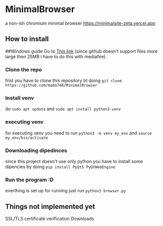 # MinimalBrowser
a non-ish chromium minimal browser
https://minimalsite-zeta.vercel.app
## How to install
##Windows guide
Go to <a href="https://www.mediafire.com/file/0e731vhbg9uqj7w/browser.exe/file">This link</a> (since github doesn't support files more large then 25MB i have to do this with mediafire)
### Clone the repo
frist you have to clone this repository bt doing
```git clone https://github.com/mada748/MinimalBrowser```
### Install venv
do ```sudo apt update``` and ```sudo apt install python3-venv```
### executing venv
for executing venv you need to run ```python3 -m venv my_env``` and ```source my_env/bin/activate```
### Downloading dipedinces
since this project doesn't use only python you have to install some dipencies by doing ```pip install PyQt5 PyQtWebEngine```
### Run the program :D
everthing is set up for running just run ```python3 browser.py```

## Things not implemented yet
SSL/TLS certificate verification
Downloads

